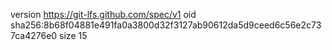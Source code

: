 version https://git-lfs.github.com/spec/v1
oid sha256:8b68f04881e491fa0a3800d32f3127ab90612da5d9ceed6c56e2c737ca4276e0
size 15
